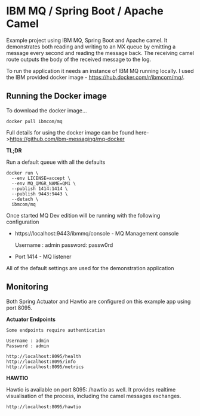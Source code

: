 # IBM MQ / Spring Boot  / Apache Camel

Example project using IBM MQ, Spring Boot and Apache camel.  It demonstrates both reading and writing to an 
MX queue by emitting a message every second and reading the message back.  The receiving camel route outputs
the body of the received message to the log.

To run the application it needs an instance of IBM MQ running locally. 
I used the IBM provided docker image - https://hub.docker.com/r/ibmcom/mq/.

## Running the Docker image

To download the docker image...

```
docker pull ibmcom/mq
```

Full details for using the docker image can be found here->https://github.com/ibm-messaging/mq-docker

**TL;DR**

Run a default queue with all the defaults

```
docker run \
  --env LICENSE=accept \
  --env MQ_QMGR_NAME=QM1 \
  --publish 1414:1414 \
  --publish 9443:9443 \
  --detach \
  ibmcom/mq
```

Once started MQ Dev edition will be running with the following configuration
* https://localhost:9443/ibmmq/console - MQ Management console
 
  Username : admin password: passw0rd
  
* Port 1414 - MQ listener

All of the default settings are used for the demonstration application

## Monitoring

Both Spring Actuator and Hawtio are configured on this example app using port 8095.


**Actuator Endpoints**

```$xslt
Some endpoints require authentication

Username : admin
Password : admin

http://localhost:8095/health
http://localhost:8095/info
http://localhost:8095/metrics
```

**HAWTIO**

Hawtio is available on port 8095: /hawtio as well.  It provides realtime visualisation of
the process, including the camel messages exchanges.

```$xslt
http://localhost:8095/hawtio
```


